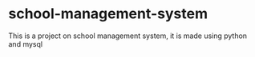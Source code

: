 # school-management-system
This is a project on school management system, it is made using python and mysql
